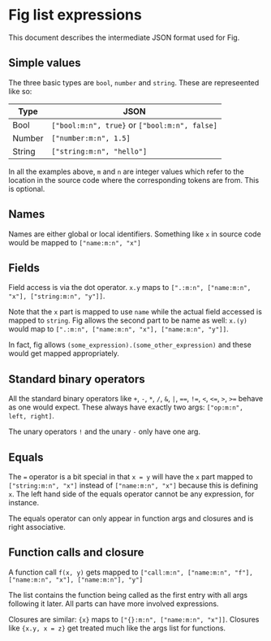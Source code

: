 # Fig list expressions

This document describes the intermediate JSON format used for Fig.

## Simple values

The three basic types are `bool`, `number` and `string`.  These are represeented like so:


| Type    | JSON |
| ------- | ------------- |
| Bool    | `["bool:m:n", true}` or `["bool:m:n", false]`  |
| Number  | `["number:m:n", 1.5]`  |
| String  | `["string:m:n", "hello"]`|

In all the examples above, `m` and `n` are integer values  which refer
to the location in the source code where the corresponding tokens are
from.  This is optional.

## Names

Names are either global  or local identifiers.  Something like `x` in
source code would be mapped to `["name:m:n", "x"]`

## Fields

Field access is via the dot operator. `x.y` maps to `[".:m:n", ["name:m:n", "x"], ["string:m:n", "y"]]`.

Note that the `x` part is mapped to use `name` while the actual field
accessed is mapped to `string`.  Fig allows the second  part to be
name as well: `x.(y)` would map to `[".:m:n", ["name:m:n", "x"], ["name:m:n", "y"]]`.

In fact, fig allows `(some_expression).(some_other_expression)` and
these would get mapped appropriately.

## Standard binary operators

All the standard binary operators like `+`, `-`, `*`, `/`, `&`, `|`,
`==`, `!=`, `<`, `<=`, `>`, `>=` behave as one would expect.  These
always have exactly two args: `["op:m:n", left, right]`.

The unary operators `!` and the unary `-` only have one arg.

## Equals

The `=` operator is a bit special in that `x = y` will have the `x`
part mapped to  `["string:m:n", "x"]` instead  of `["name:m:n", "x"]`
because this is defining `x`.  The left hand side of the equals
operator cannot be any expression, for instance.

The equals operator can only appear in function args and closures and
is right associative.

## Function calls and closure

A function call `f(x, y)` gets mapped to `["call:m:n", ["name:m:n", "f"], ["name:m:n", "x"], ["name:m:n"], "y"]`

The list contains the function being called as the first entry with
all args following it later. All parts can have more involved
expressions.

Closures are similar: `{x}` maps to `["{}:m:n", ["name:m:n", "x"]]`.
Closures like `{x.y, x = z}` get treated much like the args list for
functions.

